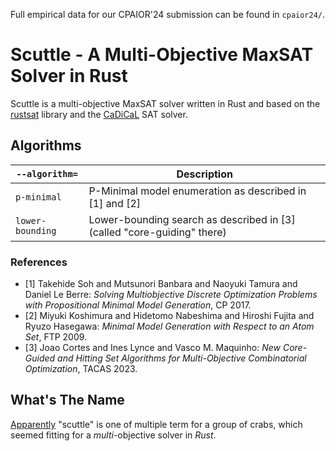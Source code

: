Full empirical data for our CPAIOR'24 submission can be found in `cpaior24/`.

# Scuttle - A Multi-Objective MaxSAT Solver in Rust

Scuttle is a multi-objective MaxSAT solver written in Rust and based on the
[rustsat](https://github.com/chrjabs/rustsat) library and the
[CaDiCaL](https://github.com/arminbiere/cadical) SAT solver.

## Algorithms

| `--algorithm=`   | Description                                                               |
| ---------------- | ------------------------------------------------------------------------- |
| `p-minimal`      | P-Minimal model enumeration as described in \[1\] and \[2\]               |
| `lower-bounding` | Lower-bounding search as described in \[3\] (called "core-guiding" there) |

### References

- \[1\] Takehide Soh and Mutsunori Banbara and Naoyuki Tamura and Daniel Le
  Berre: _Solving Multiobjective Discrete Optimization Problems with
  Propositional Minimal Model Generation_, CP 2017.
- \[2\] Miyuki Koshimura and Hidetomo Nabeshima and Hiroshi Fujita and Ryuzo
  Hasegawa: _Minimal Model Generation with Respect to an Atom Set_, FTP
  2009.
- \[3\] Joao Cortes and Ines Lynce and Vasco M. Maquinho: _New Core-Guided
  and Hitting Set Algorithms for Multi-Objective Combinatorial Optimization_,
  TACAS 2023.

## What's The Name

[Apparently](https://crabbingzone.com/what-is-group-of-crabs-called/) "scuttle"
is one of multiple term for a group of crabs, which seemed fitting for a
_multi_-objective solver in _Rust_.
